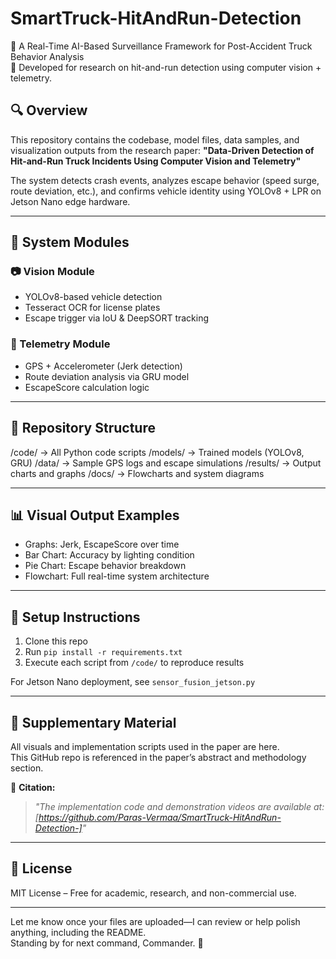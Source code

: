 # SmartTruck-HitAndRun-Detection

🚚 A Real-Time AI-Based Surveillance Framework for Post-Accident Truck Behavior Analysis  
📍 Developed for research on hit-and-run detection using computer vision + telemetry.

## 🔍 Overview
This repository contains the codebase, model files, data samples, and visualization outputs from the research paper:
**"Data-Driven Detection of Hit-and-Run Truck Incidents Using Computer Vision and Telemetry"**

The system detects crash events, analyzes escape behavior (speed surge, route deviation, etc.), and confirms vehicle identity using YOLOv8 + LPR on Jetson Nano edge hardware.

---

## 🧠 System Modules

### 📷 Vision Module
- YOLOv8-based vehicle detection
- Tesseract OCR for license plates
- Escape trigger via IoU & DeepSORT tracking

### 📡 Telemetry Module
- GPS + Accelerometer (Jerk detection)
- Route deviation analysis via GRU model
- EscapeScore calculation logic

---

## 📁 Repository Structure

/code/ → All Python code scripts
/models/ → Trained models (YOLOv8, GRU)
/data/ → Sample GPS logs and escape simulations
/results/ → Output charts and graphs
/docs/ → Flowcharts and system diagrams


---

## 📊 Visual Output Examples

- Graphs: Jerk, EscapeScore over time
- Bar Chart: Accuracy by lighting condition
- Pie Chart: Escape behavior breakdown
- Flowchart: Full real-time system architecture

---

## 🔧 Setup Instructions

1. Clone this repo
2. Run `pip install -r requirements.txt`
3. Execute each script from `/code/` to reproduce results

For Jetson Nano deployment, see `sensor_fusion_jetson.py`

---

## 📂 Supplementary Material

All visuals and implementation scripts used in the paper are here.  
This GitHub repo is referenced in the paper’s abstract and methodology section.

📎 **Citation:**  
> *"The implementation code and demonstration videos are available at: [https://github.com/Paras-Vermaa/SmartTruck-HitAndRun-Detection-]"*

---

## 📜 License

MIT License – Free for academic, research, and non-commercial use.

---

Let me know once your files are uploaded—I can review or help polish anything, including the README.  
Standing by for next command, Commander. 🫡
